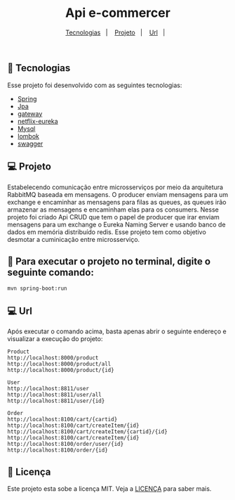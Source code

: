 <h1 align="center">
  Api e-commercer
</h1>


<p align="center">
  <a href="#-tecnologias">Tecnologias</a>&nbsp;&nbsp;&nbsp;|&nbsp;&nbsp;&nbsp;
  <a href="#-projeto">Projeto</a>&nbsp;&nbsp;&nbsp;|&nbsp;&nbsp;&nbsp;
  <a href="#-url">Url</a>&nbsp;&nbsp;&nbsp;|&nbsp;&nbsp;&nbsp;
</p>


<br>


## 🚀 Tecnologias

Esse projeto foi desenvolvido com as seguintes tecnologias:

- [Spring](https://spring.io/)
- [Jpa](https://spring.io/projects/spring-data-redis)
- [gateway](https://spring.io/projects/spring-cloud-gateway)
- [netflix-eureka](https://spring.io/projects/spring-cloud-sleuth)
- [Mysql](https://www.mysql.com/)
- [lombok](https://projectlombok.org/)
- [swagger](https://swagger.io/)


## 💻 Projeto
Estabelecendo comunicação entre microsserviços por meio da arquitetura RabbitMQ baseada em mensagens. 
O producer enviam mensagens para um exchange e encaminhar as mensagens para filas as queues,
as queues irão armazenar as mensagens e encaminham elas para os consumers.
Nesse projeto foi criado Api CRUD que tem o papel de producer que irar enviam mensagens para um exchange
o Eureka Naming Server e usando banco de dados em memória distribuído redis. 
Esse projeto tem como objetivo desmotar a cuminicação entre microsserviço.




## :hammer: Para executar o projeto no terminal, digite o seguinte comando:

```shell script
mvn spring-boot:run 
```

## 💻 Url
Após executar o comando acima, basta apenas abrir o seguinte endereço e visualizar a execução do projeto:

```
Product
http://localhost:8000/product
http://localhost:8000/product/all
http://localhost:8000/product/{id}

User
http://localhost:8811/user
http://localhost:8811/user/all
http://localhost:8811/user/{id}

Order
http://localhost:8100/cart/{cartid}
http://localhost:8100/cart/createItem/{id}
http://localhost:8100/cart/createItem/{cartid}/{id}
http://localhost:8100/cart/createItem/{id}
http://localhost:8100/order/user/{id}
http://localhost:8100/order/{id}

```



## 📝 Licença

Este projeto esta sobe a licença MIT. Veja a [LICENÇA](https://opensource.org/licenses/MIT) para saber mais.


